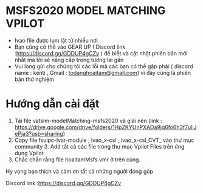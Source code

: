 # MSFS2020 MODEL MATCHING VPILOT

 - Ivao file được lụm lặt từ nhiều nơi
 - Bạn cũng có thể vào GEAR UP ( Discord link :https://discord.gg/GDDUP4gCZv ) để biết và cật nhật phiên bản mới nhất mà tôi sẽ nâng cấp trong tương lai gần
 - Vui lòng gửi cho chúng tôi các lỗi mà các bạn có thể gặp phải ( discord name : kenti , Gmail : todanghoaitam@gmail.com) vì đây cũng là phiên bản thử nghiệm

# Hướng dẫn cài đặt
1. Tải file vatsim-modelMatching-msfs2020  và giải nén
  (link : https://drive.google.com/drive/folders/1HpZKYUnPXADa9jq6fo6h3f7uliJePja3?usp=sharing)
2. Copy file fsuipc-lvar-module , ivao_x-csl , ivao_x-csl_CVT_ vào thư mục community
3. Add tất cả các file trong thư mục Vpilot Files trên ứng dụng Vpilot
4. Chắc chắn rằng file hoaitamMsfs.vmr ở trên cùng.

Hy vọng bạn thích và cảm ơn tất cả những người đóng góp 

Discord link :https://discord.gg/GDDUP4gCZv